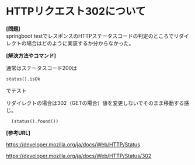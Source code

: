# HTTPリクエスト302について

**[問題]**  
springboot testでレスポンスのHTTPステータスコードの判定のところでリダイレクトの場合はどのように実装するか分からなかった。

**[解決方法やコマンド]**  

通常はステータスコード200は

```java:title
status().isOk
```
でテスト

リダイレクトの場合は302（GETの場合）値を変更しないでそのまま移動する感じ。


```java:title
  (status().found())
```



**[参考URL]**  

https://developer.mozilla.org/ja/docs/Web/HTTP/Status

https://developer.mozilla.org/ja/docs/Web/HTTP/Status/302  
